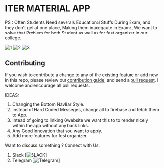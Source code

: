 # ITER MATERIAL APP

PS : Often Students Need severals Educational Stuffs During Exam, and they don't get at one place, Making them inadeqaute in Exams, We want to solve that Problem for both Student as well as for fest organizer in our college.


![1](https://user-images.githubusercontent.com/83778936/156609207-252eb7d6-00c1-492c-9612-bc02b344d2e4.jpg)
![2](https://user-images.githubusercontent.com/83778936/156609210-ed88a216-80ca-4c77-91cb-4c94e891aa1c.jpg)
![3](https://user-images.githubusercontent.com/83778936/156609213-d5fcfb86-aa4a-4288-a401-c7eaa3a2f7f9.jpg)


## Contributing
If you wish to contribute a change to any of the existing feature or add new in this repo,
please review our [contribution guide](https://github.com/pnkr01/ITER-MATERIAL-APP/blob/master/CONTRIBUTING.md),
and send a [pull request](https://github.com/pnkr01/ITER-MATERIAL-APP/pulls). I welcome and encourage all pull requests.

IDEAS:
1. Changing the Bottom NavBar Style.
2. Instead of Hard Coded Messeges, change all to firebase and fetch them to App.
3. Intead of going to linking Gwebsite we want this to to render nicely within the app without any back links.
4. Any Good Innovation that you want to apply.
5. Add more features for fest organizer.


Want to discuss something ? 
Connect with Us :
1. Slack [![SLACK](https://join.slack.com/t/newworkspace-l2p6883/shared_invite/zt-16ctherbb-auY9UfkIzp5sEEEI2sBc9w)]
2. Telegram [![Telegram](https://t.me/+b9s9w7epDm8zZDU1)]
